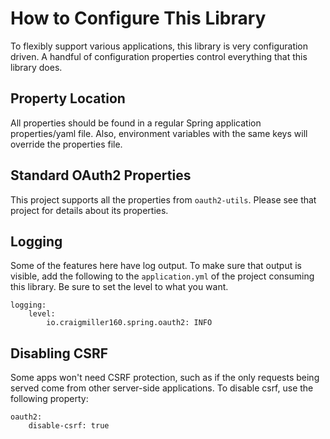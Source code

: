 # How to Configure This Library

To flexibly support various applications, this library is very configuration driven. A handful of configuration properties control everything that this library does.

## Property Location

All properties should be found in a regular Spring application properties/yaml file. Also, environment variables with the same keys will override the properties file.

## Standard OAuth2 Properties

This project supports all the properties from `oauth2-utils`. Please see that project for details about its properties.

## Logging

Some of the features here have log output. To make sure that output is visible, add the following to the `application.yml` of the project consuming this library. Be sure to set the level to what you want.
                                           
```
logging:
    level:
        io.craigmiller160.spring.oauth2: INFO
```

## Disabling CSRF

Some apps won't need CSRF protection, such as if the only requests being served come from other server-side applications. To disable csrf, use the following property:

```
oauth2:
    disable-csrf: true
```